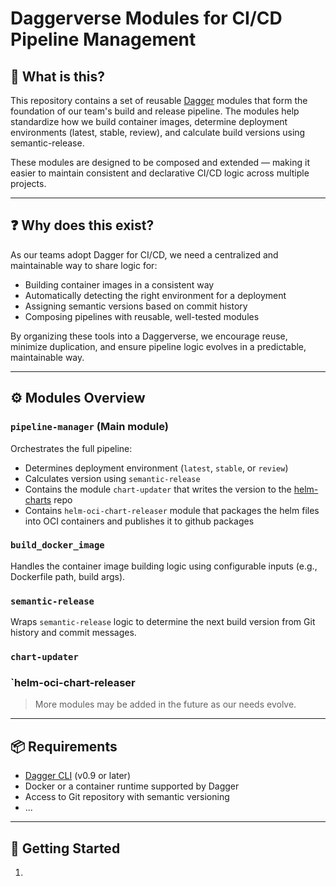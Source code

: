 # Daggerverse Modules for CI/CD Pipeline Management

## 📌 What is this?

This repository contains a set of reusable [Dagger](https://dagger.io) modules that form the foundation of our team's build and release pipeline. The modules help standardize how we build container images, determine deployment environments (latest, stable, review), and calculate build versions using semantic-release.

These modules are designed to be composed and extended — making it easier to maintain consistent and declarative CI/CD logic across multiple projects.

---

## ❓ Why does this exist?

As our teams adopt Dagger for CI/CD, we need a centralized and maintainable way to share logic for:

- Building container images in a consistent way
- Automatically detecting the right environment for a deployment
- Assigning semantic versions based on commit history
- Composing pipelines with reusable, well-tested modules

By organizing these tools into a Daggerverse, we encourage reuse, minimize duplication, and ensure pipeline logic evolves in a predictable, maintainable way.

---

## ⚙️ Modules Overview

### `pipeline-manager` (Main module)
Orchestrates the full pipeline:
- Determines deployment environment (`latest`, `stable`, or `review`)
- Calculates version using `semantic-release`
- Contains the module `chart-updater` that writes the version to the [helm-charts](https://github.com/bcit-ltc/helm-charts) repo
- Contains `helm-oci-chart-releaser` module that packages the helm files into OCI containers and publishes it to github packages

### `build_docker_image`
Handles the container image building logic using configurable inputs (e.g., Dockerfile path, build args).

### `semantic-release`
Wraps `semantic-release` logic to determine the next build version from Git history and commit messages.

### `chart-updater`


### `helm-oci-chart-releaser


> More modules may be added in the future as our needs evolve.

---

## 📦 Requirements

- [Dagger CLI](https://docs.dagger.io/cli) (v0.9 or later)
- Docker or a container runtime supported by Dagger
- Access to Git repository with semantic versioning
- ...

---

## 🚀 Getting Started

1.
